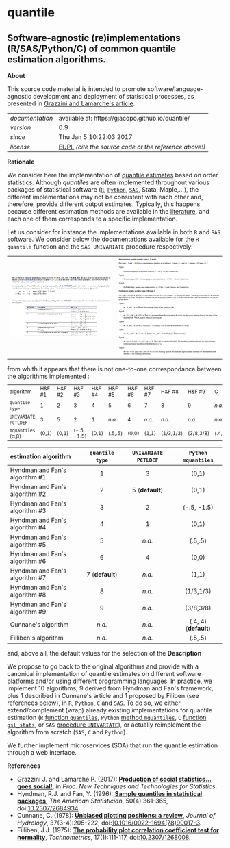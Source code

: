quantile
======

Software-agnostic (re)implementations (R/SAS/Python/C) of common quantile estimation algorithms.
---

**About**

This source code material is intended to promote software/language-agnostic development and deployment of statistical processes, as presented in [Grazzini and Lamarche's article](#References). 

<table align="center">
    <tr> <td align="left"><i>documentation</i></td> <td align="left">available at: https://gjacopo.github.io/quantile/</td> </tr> 
    <tr> <td align="left"><i>version</i></td> <td align="left">0.9</td> </tr> 
    <tr> <td align="left"><i>since</i></td> <td align="left">Thu Jan  5 10:22:03 2017</td> </tr> 
    <tr> <td align="left"><i>license</i></td> <td align="left"><a href="https://joinup.ec.europa.eu/sites/default/files/eupl1.1.-licence-en_0.pdfEUPL">EUPL</a>  <i>(cite the source code or the reference above!)</i> </td> </tr> 
</table>

**Rationale**

We consider here the implementation of [quantile estimates](http://www.math.ntu.edu.tw/~hchen/teaching/LargeSample/notes/noteorder.pdf) based on order statistics. 
Although _quantiles_ are often implemented throughout various packages of statistical software ([`R`](https://www.r-project.org), [`Python`](https://www.python.org), [`SAS`](http://www.sas.com/), Stata, Maple,…), the different implementations may not be consistent with each other and, therefore, provide different output estimates. 
Typically, this happens because different estimation methods are available in the [literature](http://mathworld.wolfram.com/Quantile.html), and each one of them corresponds to a specific implementation. 

Let us consider for instance the implementations available in both `R` and `SAS` software. We consider below the documentations available for the `R quantile` function and the `SAS UNIVARIATE` procedure respectively: 
<table>
<tr>
<td><kbd><img src="docs/doc_sas.png" width="500"> </kbd></td>
<td><kbd><img src="docs/doc_r.png" width="500"> </kbd></td>
</tr>
</table>
from whith it appears that there is not one-to-one correspondance between the algorithms implemented :
<small>
<table align="center" style="width: 100%;">
   <tr> <td align="centre">algorithm</td>
        <td>H&amp;F &num;1</td><td>H&amp;F &num;2</td><td>H&amp;F &num;3</td><td>H&amp;F &num;4</td><td>H&amp;F &num;5</td><td>H&amp;F &num;6</td><td>H&amp;F &num;7</td><td>H&amp;F &num;8</td><td>H&amp;F &num;9</td><td>C</td><td>F</td>
   </tr>
   <tr> <td align="centre"><code>quantile type</code></td>
         <td>1</td><td>2</td><td>3</td><td>4</td><td>5</td><td>6</td><td>7</td><td>8</td><td>9</td><td><i>n.a.</i></td><td><i>n.a.</i></td>
    </tr>
    <tr> <td align="centre"><code>UNIVARIATE PCTLDEF</code></td>
         <td>3</td><td>5</td><td>2</td><td>1</td><td> <i>n.a.</i></td><td>4</td><td> <i>n.a.</i></td><td> <i>n.a.</i></td><td> <i>n.a.</i></td><td> <i>n.a.</i></td><td> <i>n.a.</i></td>
    </tr>
    <tr> <td align="centre"><code>mquantiles</code> (&alpha;,&beta;)</td>
         <td>(0,1)</td><td>(0,1)</td><td> (-.5, -1.5)</td><td>(0,1)</td><td> (.5,.5) </td><td>(0,0)</td><td> (1,1)</td><td> (1/3,1/3)</td><td> (3/8,3/8)</td><td> (.4,.4)</td><td> (.5,.5)</td>
    </tr>
</table>  
</small>

|     estimation algorithm        | `quantile type` | `UNIVARIATE PCTLDEF` |  `Python mquantiles`  |
|:--------------------------------|:---------------:|:--------------------:|:---------------------:|
| Hyndman and Fan's algorithm \#1 |        1        |           3          |         (0,1)         |
| Hyndman and Fan's algorithm \#2 |        2        |    5 (**default**)   |         (0,1)         |
| Hyndman and Fan's algorithm \#3 |        3        |           2          |      (-.5, -1.5)      | 
| Hyndman and Fan's algorithm \#4 |        4        |           1          |         (0,1)         | 
| Hyndman and Fan's algorithm \#5 |        5        |         _n.a._       |        (.5,.5)        | 
| Hyndman and Fan's algorithm \#6 |        6        |           4          |         (0,0)         |
| Hyndman and Fan's algorithm \#7 | 7 (**default**) |         _n.a._       |         (1,1)         |
| Hyndman and Fan's algorithm \#8 |        8        |         _n.a._       |       (1/3,1/3)       |
| Hyndman and Fan's algorithm \#9 |        9        |         _n.a._       |       (3/8,3/8)       |
| Cunnane's algorithm             |      _n.a._     |         _n.a._       | (.4,.4) (**default**) |
| Filliben's  algorithm           |      _n.a._     |         _n.a._       |        (.5,.5)        |


and, above all, the default values for the selection of the 
**Description**

We propose to go back to the original algorithms and provide with a canonical implementation of quantile estimates on different software platforms and/or using different programming languages. In practice, we implement 10 algorithms, 9 derived from Hyndman and Fan's framework, plus 1 described in Cunnane's article and 1 proposed by Filiben (see references [below](#References)), in `R`, `Python`, `C` and `SAS`. To do so, we either extend/complement (wrap) already existing implementations for quantile estimation (`R` [function `quantiles`](http://stat.ethz.ch/R-manual/R-devel/library/stats/html/quantile.html), `Python` [method `mquantiles`](http://docs.scipy.org/doc/scipy/reference/generated/scipy.stats.mstats.mquantiles.html), `C` [function `gsl_stats`](https://www.gnu.org/software/gsl/manual/html_node/Median-and-Percentiles.html), or `SAS` [procedure `UNIVARIATE`](http://support.sas.com/documentation/cdl/en/procstat/66703/HTML/default/viewer.htm#procstat_univariate_syntax01.htm)), or actually reimplement the algorithm from scratch (`SAS`, `C` and `Python`).

We further implement microservices (SOA) that run the quantile estimation through a web interface.

**<a name="References"></a>References**

* Grazzini J. and Lamarche P. (2017): [**Production of social statistics... goes social!**](https://www.conference-service.com/NTTS2017/documents/agenda/data/abstracts/abstract_124.html), in _Proc.  New Techniques and Technologies for Statistics_.
* Hyndman, R.J. and Fan, Y. (1996): [**Sample quantiles in statistical packages**](https://www.amherst.edu/media/view/129116/original/Sample+Quantiles.pdf), _The American Statistician_, 50(4):361-365, doi:[10.2307/2684934](http://www.jstor.org/stable/2684934)
* Cunnane, C. (1978): [**Unbiased plotting positions: a review**](http://www.sciencedirect.com/science/article/pii/0022169478900173), _Journal of Hydrology_, 37(3-4):205-222, doi:[10.1016/0022-1694(78)90017-3](https://dx.doi.org/10.1016/0022-1694(78)90017-3).
* Filliben, J.J. (1975): [**The probability plot correlation coefficient test for normality**](http://www1.cmc.edu/pages/faculty/MONeill/Math152/Handouts/filliben.pdf), _Technometrics_, 17(1):111-117, doi:[10.2307/1268008](https://dx.doi.org/10.2307/1268008).
